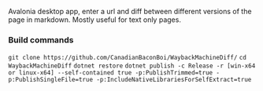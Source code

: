Avalonia desktop app, enter a url and diff between different versions of the page in markdown. Mostly useful for text only pages.

### Build commands
`git clone https://github.com/CanadianBaconBoi/WaybackMachineDiff/`
`cd WaybackMachineDiff`
`dotnet restore`
`dotnet publish -c Release -r [win-x64 or linux-x64] --self-contained true -p:PublishTrimmed=true -p:PublishSingleFile=true -p:IncludeNativeLibrariesForSelfExtract=true`
